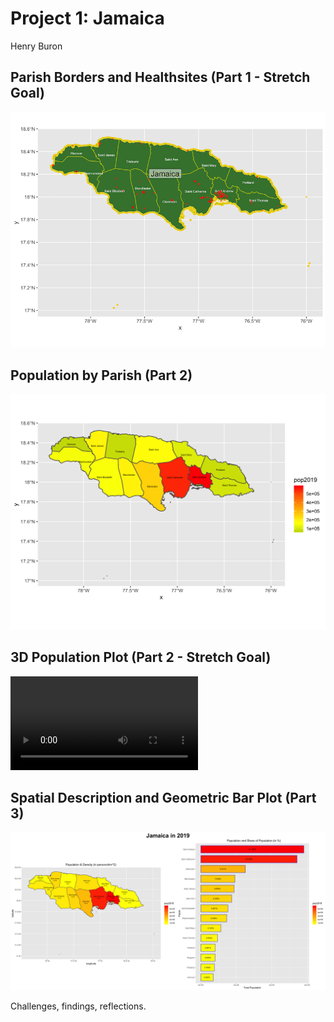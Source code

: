 # Project 1: Jamaica

Henry Buron

## Parish Borders and Healthsites (Part 1 - Stretch Goal)

![](jaimaica_gadm.png)

## Population by Parish (Part 2)

![](jam_pop2019C.png)

## 3D Population Plot (Part 2 - Stretch Goal)

![](jam_pop2019E.mp4)

## Spatial Description and Geometric Bar Plot (Part 3)

![](jam_final1.png)

Challenges, findings, reflections.
